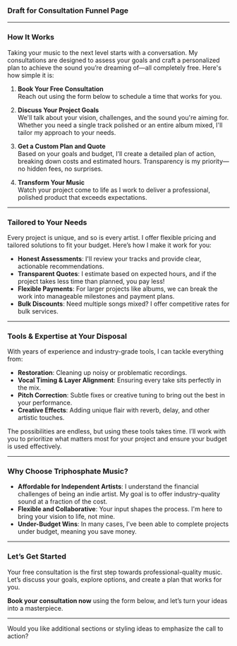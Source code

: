 ### Draft for **Consultation Funnel Page**

---

### **How It Works**
Taking your music to the next level starts with a conversation. My consultations are designed to assess your goals and craft a personalized plan to achieve the sound you’re dreaming of—all completely free. Here's how simple it is:

1. **Book Your Free Consultation**  
   Reach out using the form below to schedule a time that works for you.  

2. **Discuss Your Project Goals**  
   We'll talk about your vision, challenges, and the sound you're aiming for. Whether you need a single track polished or an entire album mixed, I'll tailor my approach to your needs.  

3. **Get a Custom Plan and Quote**  
   Based on your goals and budget, I’ll create a detailed plan of action, breaking down costs and estimated hours. Transparency is my priority—no hidden fees, no surprises.  

4. **Transform Your Music**  
   Watch your project come to life as I work to deliver a professional, polished product that exceeds expectations.  

---

### **Tailored to Your Needs**
Every project is unique, and so is every artist. I offer flexible pricing and tailored solutions to fit your budget. Here’s how I make it work for you:  
- **Honest Assessments**: I'll review your tracks and provide clear, actionable recommendations.  
- **Transparent Quotes**: I estimate based on expected hours, and if the project takes less time than planned, you pay less!  
- **Flexible Payments**: For larger projects like albums, we can break the work into manageable milestones and payment plans.  
- **Bulk Discounts**: Need multiple songs mixed? I offer competitive rates for bulk services.  

---

### **Tools & Expertise at Your Disposal**
With years of experience and industry-grade tools, I can tackle everything from:  
- **Restoration**: Cleaning up noisy or problematic recordings.  
- **Vocal Timing & Layer Alignment**: Ensuring every take sits perfectly in the mix.  
- **Pitch Correction**: Subtle fixes or creative tuning to bring out the best in your performance.  
- **Creative Effects**: Adding unique flair with reverb, delay, and other artistic touches.  

The possibilities are endless, but using these tools takes time. I’ll work with you to prioritize what matters most for your project and ensure your budget is used effectively.  

---

### **Why Choose Triphosphate Music?**
- **Affordable for Independent Artists**: I understand the financial challenges of being an indie artist. My goal is to offer industry-quality sound at a fraction of the cost.  
- **Flexible and Collaborative**: Your input shapes the process. I'm here to bring your vision to life, not mine.  
- **Under-Budget Wins**: In many cases, I’ve been able to complete projects under budget, meaning you save money.  

---

### **Let’s Get Started**  
Your free consultation is the first step towards professional-quality music. Let’s discuss your goals, explore options, and create a plan that works for you.  

**Book your consultation now** using the form below, and let’s turn your ideas into a masterpiece.

---

Would you like additional sections or styling ideas to emphasize the call to action?
